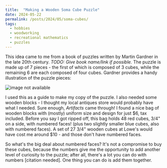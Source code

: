 ```yaml
---
title:  "Making a Wooden Soma Cube Puzzle"
date: 2024-05-22
permalink: /posts/2024/05/soma-cubes/
tags:
  - hobbies
  - woodworking
  - recreational mathematics
  - puzzles
---
```

This idea came to me from a book of puzzles written by Martin Gardner in the late 20th century. _TODO: Give book name/link if possible._ The puzzle is made up of 7 pieces - the first of which is composed of 3 cubes, while the remaining 6 are each composed of four cubes. Gardner provides a handy illustration of the puzzle pieces:

![image not available](../images/soma_cubes/gardners_book.png "the pieces that make up a Soma Cube puzzle")

I used this as a guide to make my copy of the puzzle. I also needed some wooden blocks - I thought my local antiques store would probably have what I needed. Sure enough, *Artifacts* came through! I found a nice bag of wooden blocks with (mostly) uniform size and design for just \$6, tax included. Before you say I got ripped off, this bag holds 48 red cubes, 3/4" on a side, with numbered faces! (plus two slightly smaller blue cubes, also with numbered faces). A set of 27 3/4" wooden cubes at Lowe's would have cost me around \$10 - and those don't have numbered faces. 

So what's the big deal about numbered faces? It's not a compromise to buy these cubes, because the numbers give me the opportunity to add another level of curiosity to the puzzle; after all, there's a lot you can do with numbers [citation needed]. One thing you can do is add them together. 